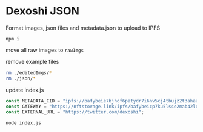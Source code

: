 # Dexoshi JSON

Format images, json files and metadata.json to upload to IPFS

`npm i`

move all raw images to `rawImgs`

remove example files

```bash
rm ./editedImgs/*
rm ./json/*
```

update index.js

```javascript
const METADATA_CID = "ipfs://bafybeie7bjhof6patydr7i6nv5cj4tbujz2t3ahazxaie5rvyjdnduoq4m";
const GATEWAY = "https://nftstorage.link/ipfs/bafybeicp7ku5ls4e2mab42lobr3a7vviuzus26v3kz5vjjbkdcfvcsu5om";
const EXTERNAL_URL = "https://twitter.com/dexoshi";
```

`node index.js`
